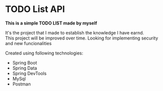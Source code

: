 <h1>TODO List API</h1>

<strong>This is a simple TODO LIST made by myself</strong>
<p>It's the project that I made to establish the knowledge I have earnd.<br>This project will be improved over time. Looking for implementing security and new funcionalities</p>

<p>Created using following technologies: </p>
<ul> 
  <li>Spring Boot</li>
  <li>Spring Data</li>
  <li>Spring DevTools</li>
  <li>MySql</li>
  <li>Postman</li>
</ul>
